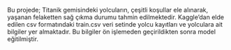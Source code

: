 Bu projede; Titanik gemisindeki yolcuların, çeşitli koşullar ele alınarak, yaşanan felaketten sağ çıkma durumu tahmin edilmektedir.
Kaggle’dan elde edilen csv formatındaki train.csv veri setinde yolcu kayıtları ve yolculara ait bilgiler yer almaktadır. Bu bilgiler ön işlemeden geçirildikten sonra model eğitilmiştir. 
